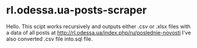 # rl.odessa.ua-posts-scraper
Hello. This scipt works recursively and outputs either .csv or .xlsx files with a data of all posts  at http://rl.odessa.ua/index.php/ru/poslednie-novosti I've also converted .csv file into.sql file.
